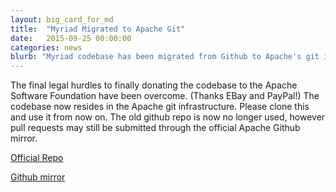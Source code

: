 ```yaml
---
layout: big_card_for_md
title:  "Myriad Migrated to Apache Git"
date:   2015-09-25 00:00:00
categories: news
blurb: "Myriad codebase has been migrated from Github to Apache's git infrastructure."
---
```

The final legal hurdles to finally donating the codebase to the Apache Software Foundation have been overcome.
(Thanks EBay and PayPal!) The codebase now resides in the Apache git infrastructure. Please clone this and use
it from now on. The old github repo is now no longer used, however pull requests may still be submitted through the official Apache Github mirror.

[Official Repo](https://git-wip-us.apache.org/repos/asf?p=incubator-myriad.git)

[Github mirror](https://github.com/apache/incubator-myriad)
